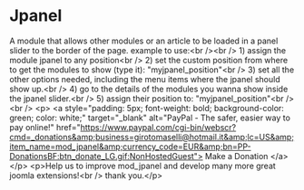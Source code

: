 Jpanel
======

A module that allows other modules or an article to be loaded in a panel slider to the border of the page. 		example to use:&lt;br />&lt;br /> 		1) assign the module jpanel to any position&lt;br /> 		2) set the custom position from where to get the modules to show (type it): "myjpanel_position"&lt;br /> 		3) set all the other options needed, including the menu items where the jpanel should show up.&lt;br /> 		4) go to the details of the modules you wanna show inside the jpanel slider.&lt;br /> 		5) assign their position to: "myjpanel_position"&lt;br />&lt;br /> &lt;p> &lt;a style="padding: 5px; font-weight: bold; background-color: green; color: white;" target="_blank" alt="PayPal - The safer, easier way to pay online!" href="https://www.paypal.com/cgi-bin/webscr?cmd=_donations&amp;business=girotomaselli@hotmail.it&amp;lc=US&amp;item_name=mod_jpanel&amp;currency_code=EUR&amp;bn=PP-DonationsBF:btn_donate_LG.gif:NonHostedGuest"> Make a Donation &lt;/a>&lt;/p> &lt;p>Help us to improve mod_jpanel and develop many more great joomla extensions!&lt;br /> thank you.&lt;/p>